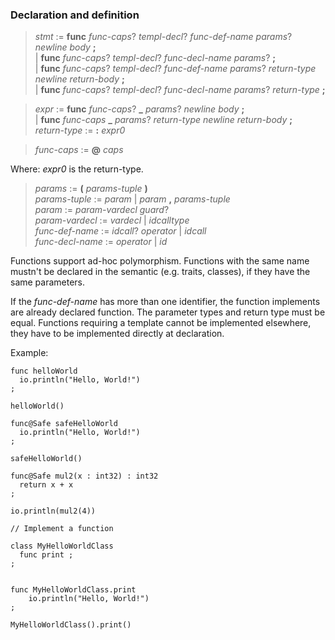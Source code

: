 ### Declaration and definition

> *stmt* := **func** *func-caps*? *templ-decl*? *func-def-name* *params*? *newline* *body* **;**\
> | **func** *func-caps*? *templ-decl*? *func-decl-name* *params*? **;**\
> | **func** *func-caps*? *templ-decl*? *func-def-name* *params*? *return-type* *newline* *return-body* **;**\
> | **func** *func-caps*? *templ-decl*? *func-decl-name* *params*? *return-type* **;**

> *expr* := **func** *func-caps*? **_** *params*? *newline* *body* **;**\
> | **func** *func-caps* **_** *params*? *return-type* *newline* *return-body* **;**\
> *return-type* := **:** *expr0*

> *func-caps* := **@** *caps*

Where: *expr0* is the return-type.

> *params* := **(** *params-tuple* **)**\
> *params-tuple* := *param* | *param* **,** *params-tuple*\
> *param* := *param-vardecl* *guard*?\
> *param-vardecl* := *vardecl* | *idcalltype*\
> *func-def-name* := *idcall*? *operator* | *idcall*\
> *func-decl-name* := *operator* | *id*

Functions support ad-hoc polymorphism. Functions with the same name mustn't be
declared in the semantic (e.g. traits, classes), if they have the same
parameters.

If the *func-def-name* has more than one identifier, the function implements
are already declared function. The parameter types and return type must be
equal. Functions requiring a template cannot be implemented elsewhere, they
have to be implemented directly at declaration.

Example:

```
func helloWorld
  io.println("Hello, World!")
;

helloWorld()

func@Safe safeHelloWorld
  io.println("Hello, World!")
;

safeHelloWorld()

func@Safe mul2(x : int32) : int32
  return x + x
;

io.println(mul2(4))

// Implement a function

class MyHelloWorldClass
  func print ;
;


func MyHelloWorldClass.print
	io.println("Hello, World!")
;

MyHelloWorldClass().print()
```
